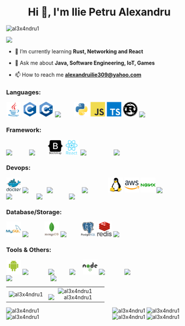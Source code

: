 <h1 align="center">Hi 👋, I'm Ilie Petru Alexandru</h1>

<p align="left"> <img src="https://komarev.com/ghpvc/?username=al3x4ndru1&label=Profile%20views&color=0e75b6&style=flat" alt="al3x4ndru1" /> </p>

<p align="left"> <a style="color: transparent; text-decoration: none;" href="https://github.com/ryo-ma/github-profile-trophy"><img src="https://github-profile-trophy.vercel.app/?username=al3x4ndru1" alt="al3x4ndru1" /></a> </p>

- 🌱 I’m currently learning **Rust, Networking and React**

- 💬 Ask me about **Java, Software Engineering, IoT, Games**

- 📫 How to reach me **alexandruilie309@yahoo.com**


<h3 align="left">Languages: </h3>


<p align="left">
<a href="https://www.java.com"style="color: transparent; text-decoration: none;" target="_blank" rel="noreferrer"> <img src="https://raw.githubusercontent.com/devicons/devicon/master/icons/java/java-original.svg" alt="java" width="40" height="40"/> </a>
 <a href="https://www.cprogramming.com/"style="color: transparent; text-decoration: none;" target="_blank" rel="noreferrer"> <img src="https://raw.githubusercontent.com/devicons/devicon/master/icons/c/c-original.svg" alt="c" width="40" height="40"/> </a> <a style="color: transparent; text-decoration: none;" href="https://www.w3schools.com/cpp/" target="_blank" rel="noreferrer"> <img src="https://raw.githubusercontent.com/devicons/devicon/master/icons/cplusplus/cplusplus-original.svg" alt="cplusplus" width="40" height="40"/><a style="color: transparent; text-decoration: none;" href="https://www.gnu.org/software/bash/" target="_blank" rel="noreferrer"> <img src="https://www.vectorlogo.zone/logos/gnu_bash/gnu_bash-icon.svg" alt="bash" width="40" height="40"/> </a> <a style="color: transparent; text-decoration: none;" href="https://www.python.org" target="_blank" rel="noreferrer"> <img src="https://raw.githubusercontent.com/devicons/devicon/master/icons/python/python-original.svg" alt="python" width="40" height="40"/> </a> <a style="color: transparent; text-decoration: none;" href="https://developer.mozilla.org/en-US/docs/Web/JavaScript" target="_blank" rel="noreferrer"> <img src="https://raw.githubusercontent.com/devicons/devicon/master/icons/javascript/javascript-original.svg" alt="javascript" width="40" height="40"/> </a> <a style="color: transparent; text-decoration: none;" href="https://www.typescriptlang.org/" target="_blank" rel="noreferrer"> <img src="https://raw.githubusercontent.com/devicons/devicon/master/icons/typescript/typescript-original.svg" alt="typescript" width="40" height="40"/> <a style="color: transparent; text-decoration: none;" href="https://www.rust-lang.org" target="_blank" rel="noreferrer"> <img src="https://raw.githubusercontent.com/devicons/devicon/master/icons/rust/rust-plain.svg" alt="rust" width="40" height="40"/> <a style="color: transparent; text-decoration: none;" href="https://kotlinlang.org" target="_blank" rel="noreferrer"> <img src="https://www.vectorlogo.zone/logos/kotlinlang/kotlinlang-icon.svg" alt="kotlin" width="40" height="40"/> </a> 
</p>


<h3 align="left">Framework: </h3>

<p><a style="color: transparent; text-decoration: none;" href="https://spring.io/" target="_blank" rel="noreferrer"> <img src="https://www.vectorlogo.zone/logos/springio/springio-icon.svg" alt="spring" width="40" height="40"/> </a> <a style="color: transparent; text-decoration: none;" href="https://flask.palletsprojects.com/" target="_blank" rel="noreferrer"> <img src="https://www.vectorlogo.zone/logos/pocoo_flask/pocoo_flask-icon.svg" alt="flask" width="40" height="40"/> </a> <a style="color: transparent; text-decoration: none;" href="https://getbootstrap.com" target="_blank" rel="noreferrer"> <img src="https://raw.githubusercontent.com/devicons/devicon/master/icons/bootstrap/bootstrap-plain-wordmark.svg" alt="bootstrap" width="40" height="40"/> </a> <a style="color: transparent; text-decoration: none;" href="https://reactjs.org/" target="_blank" rel="noreferrer"> <img src="https://raw.githubusercontent.com/devicons/devicon/master/icons/react/react-original-wordmark.svg" alt="react" width="40" height="40"/> </a> <a style="color: transparent; text-decoration: none;" href="https://www.tensorflow.org" target="_blank" rel="noreferrer"> <img src="https://www.vectorlogo.zone/logos/tensorflow/tensorflow-icon.svg" alt="tensorflow" width="40" height="40"/> </a> <a style="color: transparent; text-decoration: none;" href="https://tailwindcss.com/" target="_blank" rel="noreferrer"> <img src="https://www.vectorlogo.zone/logos/tailwindcss/tailwindcss-icon.svg" alt="tailwind" width="40" height="40"/> </a> 
</p>

<h3 align="left">Devops: </h3>

<p align="left"><a style="color: transparent; text-decoration: none;" href="https://www.docker.com/" target="_blank" rel="noreferrer"> <img src="https://raw.githubusercontent.com/devicons/devicon/master/icons/docker/docker-original-wordmark.svg" alt="docker" width="40" height="40"/> </a> <a style="color: transparent; text-decoration: none;" href="https://www.jenkins.io" target="_blank" rel="noreferrer"> <img src="https://www.vectorlogo.zone/logos/jenkins/jenkins-icon.svg" alt="jenkins" width="40" height="40"/> </a> <a style="color: transparent; text-decoration: none;" href="https://kubernetes.io" target="_blank" rel="noreferrer"> <img src="https://www.vectorlogo.zone/logos/kubernetes/kubernetes-icon.svg" alt="kubernetes" width="40" height="40"/> </a> <a style="color: transparent; text-decoration: none;" href="https://grafana.com" target="_blank" rel="noreferrer"> <img src="https://www.vectorlogo.zone/logos/grafana/grafana-icon.svg" alt="grafana" width="40" height="40"/> </a> <a style="color: transparent; text-decoration: none;" href="https://www.linux.org/" target="_blank" rel="noreferrer"> <img src="https://raw.githubusercontent.com/devicons/devicon/master/icons/linux/linux-original.svg" alt="linux" width="40" height="40"/> </a> <a style="color: transparent; text-decoration: none;" href="https://aws.amazon.com" target="_blank" rel="noreferrer"> <img src="https://raw.githubusercontent.com/devicons/devicon/master/icons/amazonwebservices/amazonwebservices-original-wordmark.svg" alt="aws" width="40" height="40"/> </a> <a style="color: transparent; text-decoration: none;" href="https://www.nginx.com" target="_blank" rel="noreferrer"> <img src="https://raw.githubusercontent.com/devicons/devicon/master/icons/nginx/nginx-original.svg" alt="nginx" width="40" height="40"/> </a> <a style="color: transparent; text-decoration: none;" href="https://kafka.apache.org/" target="_blank" rel="noreferrer"> <img src="https://www.vectorlogo.zone/logos/apache_kafka/apache_kafka-icon.svg" alt="kafka" width="40" height="40"/> </a> <a style="color: transparent; text-decoration: none;" href="https://www.rabbitmq.com" target="_blank" rel="noreferrer"> <img src="https://www.vectorlogo.zone/logos/rabbitmq/rabbitmq-icon.svg" alt="rabbitMQ" width="40" height="40"/> </a>  <a style="color: transparent; text-decoration: none;" href="https://www.openstack.org" target="_blank" rel="noreferrer"> <img src="https://www.vectorlogo.zone/logos/openstack/openstack-icon.svg" alt="openstack" width="40" height="40"/> </a>  <a style="color: transparent; text-decoration: none;" href="https://prometheus.io/" target="_blank" rel="noreferrer"> <img src="https://www.vectorlogo.zone/logos/prometheusio/prometheusio-icon.svg" alt="prometheusio" width="40" height="40"/> </a></p>

<h3 align="left">Database/Storage: </h3>
<p align="left"> <a style="color: transparent; text-decoration: none;" href="https://www.mysql.com/" target="_blank" rel="noreferrer"> <img src="https://raw.githubusercontent.com/devicons/devicon/master/icons/mysql/mysql-original-wordmark.svg" alt="mysql" width="40" height="40"/> </a> <a style="color: transparent; text-decoration: none;" href="https://www.microsoft.com/en-us/sql-server" target="_blank" rel="noreferrer"> <img src="https://www.svgrepo.com/show/303229/microsoft-sql-server-logo.svg" alt="mssql" width="40" height="40"/> </a>  <a style="color: transparent; text-decoration: none;" href="https://www.mongodb.com/" target="_blank" rel="noreferrer"> <img src="https://raw.githubusercontent.com/devicons/devicon/master/icons/mongodb/mongodb-original-wordmark.svg" alt="mongodb" width="40" height="40"/> </a> <a style="color: transparent; text-decoration: none;" href="https://www.sqlite.org/" target="_blank" rel="noreferrer"> <img src="https://www.vectorlogo.zone/logos/sqlite/sqlite-icon.svg" alt="sqlite" width="40" height="40"/> </a> <a style="color: transparent; text-decoration: none;" href="https://www.postgresql.org" target="_blank" rel="noreferrer"> <img src="https://raw.githubusercontent.com/devicons/devicon/master/icons/postgresql/postgresql-original-wordmark.svg" alt="postgresql" width="40" height="40"/> </a> <a style="color: transparent; text-decoration: none;" href="https://redis.io" target="_blank" rel="noreferrer"> <img src="https://raw.githubusercontent.com/devicons/devicon/master/icons/redis/redis-original-wordmark.svg" alt="redis" width="40" height="40"/> </a> <a style="color: transparent; text-decoration: none;" href="https://firebase.google.com/" target="_blank" rel="noreferrer"> <img src="https://www.vectorlogo.zone/logos/firebase/firebase-icon.svg" alt="firebase" width="40" height="40"/> </a> </p>


<h3 align="left">Tools & Others: </h3>


<p align="left"> <a style="color: transparent; text-decoration: none;" href="https://developer.android.com" target="_blank" rel="noreferrer"> <img src="https://raw.githubusercontent.com/devicons/devicon/master/icons/android/android-original-wordmark.svg" alt="android" width="40" height="40"/> </a> <a style="color: transparent; text-decoration: none;" href="https://www.arduino.cc/" target="_blank" rel="noreferrer"> <img src="https://cdn.worldvectorlogo.com/logos/arduino-1.svg" alt="arduino" width="40" height="40"/> </a> <a style="color: transparent; text-decoration: none;" href="https://azure.microsoft.com/en-in/" target="_blank" rel="noreferrer"> <img src="https://www.vectorlogo.zone/logos/microsoft_azure/microsoft_azure-icon.svg" alt="azure" width="40" height="40"/> </a> <a style="color: transparent; text-decoration: none;" href="https://git-scm.com/" target="_blank" rel="noreferrer"> <img src="https://www.vectorlogo.zone/logos/git-scm/git-scm-icon.svg" alt="git" width="40" height="40"/> </a> <a style="color: transparent; text-decoration: none;" href="https://nodejs.org" target="_blank" rel="noreferrer"> <img src="https://raw.githubusercontent.com/devicons/devicon/master/icons/nodejs/nodejs-original-wordmark.svg" alt="nodejs" width="40" height="40"/> </a> <a style="color: transparent; text-decoration: none;" href="https://opencv.org/" target="_blank" rel="noreferrer"> <img src="https://www.vectorlogo.zone/logos/opencv/opencv-icon.svg" alt="opencv" width="40" height="40"/> </a>   <a style="color: transparent; text-decoration: none;" href="https://postman.com" target="_blank" rel="noreferrer"> <img src="https://www.vectorlogo.zone/logos/getpostman/getpostman-icon.svg" alt="postman" width="40" height="40"/> </a> <a style="color: transparent; text-decoration: none;" href="https://maven.apache.org" target="_blank" rel="noreferrer"> <img src="https://www.vectorlogo.zone/logos/apache_maven/apache_maven-ar21.svg" alt="apache_maven" width="40" height="40"/> </a>   <a style="color: transparent; text-decoration: none;" href="https://www.jetbrains.com/idea/" target="_blank" rel="noreferrer"> <img src="https://github.com/leungwensen/svg-icon/blob/master/dist/svg/logos/intellij-idea.svg" alt="intellij-idea" width="40" height="40"/> </a> </p>


<table style="border: none;">
  <tr>
    <td valign="middle"  width="40%" style="border: none;">
     <img vertical-align="center" src="https://github-readme-stats.vercel.app/api/top-langs/?username=al3x4ndru1&show_icons=true&locale=en&hide=javascript,html,Cuda,Cython,CSS,QML" alt="al3x4ndru1" style="max-height: 100%; max-width: 100%; display: block; margin: auto;" />
    </td>
    <td align="center" style="border: none;">
     <img vertical-align="super" src="https://github-readme-stats.vercel.app/api?username=al3x4ndru1&show_icons=true&locale=en" alt="al3x4ndru1" />
     <img src="https://github-readme-streak-stats.herokuapp.com/?user=al3x4ndru1" alt="al3x4ndru1" style="max-height: 100%; max-width: 100%; display: block; margin: auto;"/>
    </td>
  </tr>
</table>


<div style="display: flex; align-items: center; justify-content: center;">
  <div style="flex: 1;">
   <img vertical-align="center" src="https://github-readme-stats.vercel.app/api/top-langs/?username=al3x4ndru1&show_icons=true&locale=en&hide=javascript,html,Cuda,Cython,CSS,QML" alt="al3x4ndru1" style="max-width: 100%; height: auto;" />

  </div>
  <div style="flex: 1; text-align: center;">
     <img src="https://github-readme-stats.vercel.app/api?username=al3x4ndru1&show_icons=true&locale=en" style="max-width: 100%; height: auto;" alt="al3x4ndru1" />
     <img src="https://github-readme-streak-stats.herokuapp.com/?user=al3x4ndru1" alt="al3x4ndru1" style="max-width: 100%; height: auto;"/>
    
  </div>
</div>



<div style="display: flex;">
 <div style="flex: 1;">
   <img vertical-align="center" src="https://github-readme-stats.vercel.app/api/top-langs/?username=al3x4ndru1&show_icons=true&locale=en&hide=javascript,html,Cuda,Cython,CSS,QML" alt="al3x4ndru1" style="max-width: 100%; height: auto;" />      
   </div>
   <div style="flex: 1; text-align: center; vertical-align: super">
      <img src="https://github-readme-stats.vercel.app/api?username=al3x4ndru1&show_icons=true&locale=en" style="max-width: 100%; max-height:100% " alt="al3x4ndru1" />
      <img src="https://github-readme-streak-stats.herokuapp.com/?user=al3x4ndru1" alt="al3x4ndru1" style="max-width: 100%;max-height:100%;"/> 
   </div>
</div>
